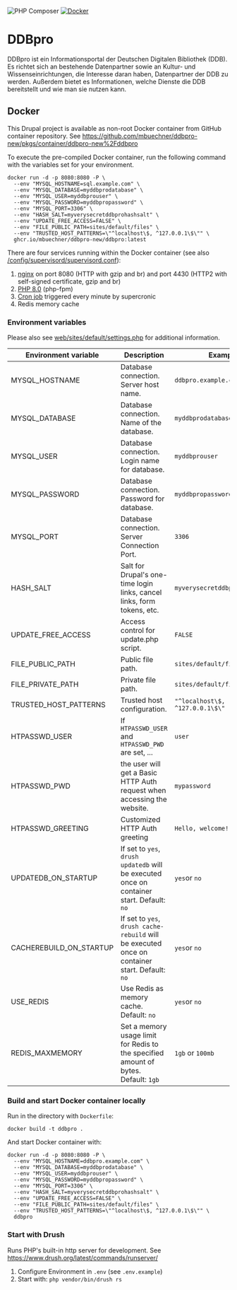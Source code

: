![PHP Composer](https://github.com/mbuechner/ddbpro-new/workflows/PHP%20Composer/badge.svg) [![Docker](https://github.com/mbuechner/ddbpro-new/actions/workflows/docker-publish.yml/badge.svg)](https://github.com/mbuechner/ddbpro-new/actions/workflows/docker-publish.yml)
# DDBpro
DDBpro ist ein Informationsportal der Deutschen Digitalen Bibliothek (DDB). Es richtet sich an bestehende Datenpartner sowie an Kultur- und Wissenseinrichtungen, die Interesse daran haben, Datenpartner der DDB zu werden. Außerdem bietet es Informationen, welche Dienste die DDB bereitstellt und wie man sie nutzen kann. 

## Docker

This Drupal project is available as non-root Docker container from GitHub container repository. See https://github.com/mbuechner/ddbpro-new/pkgs/container/ddbpro-new%2Fddbpro

To execute the pre-compiled Docker container, run the following command with the variables set for your environment.
```shell
docker run -d -p 8080:8080 -P \
  --env "MYSQL_HOSTNAME=sql.example.com" \
  --env "MYSQL_DATABASE=myddbprodatabase" \
  --env "MYSQL_USER=myddbprouser" \
  --env "MYSQL_PASSWORD=myddbpropassword" \
  --env "MYSQL_PORT=3306" \
  --env "HASH_SALT=myverysecretddbprohashsalt" \
  --env "UPDATE_FREE_ACCESS=FALSE" \
  --env "FILE_PUBLIC_PATH=sites/default/files" \
  --env "TRUSTED_HOST_PATTERNS=\"^localhost\$, ^127.0.0.1\$\"" \
  ghcr.io/mbuechner/ddbpro-new/ddbpro:latest
```

There are four services running within the Docker container (see also [/config/supervisord/supervisord.conf](/config/supervisord/supervisord.conf)):

1. [nginx](/config/nginx/) on port 8080 (HTTP with gzip and br) and port 4430 (HTTP2 with self-signed certificate, gzip and br)
2. [PHP 8.0](/config/php/) (php-fpm)
3. [Cron job](/config/cron) triggered every minute by supercronic
4. Redis memory cache

### Environment variables

Please also see [web/sites/default/settings.php](web/sites/default/settings.php) for additional information.

| Environment variable    | Description                                                                                    | Example                         |
|-------------------------|------------------------------------------------------------------------------------------------|---------------------------------|
| MYSQL_HOSTNAME          | Database connection. Server host name.                                                         | `ddbpro.example.com`            |
| MYSQL_DATABASE          | Database connection. Name of the database.                                                     | `myddbprodatabase`              |
| MYSQL_USER              | Database connection. Login name for database.                                                  | `myddbprouser`                  |
| MYSQL_PASSWORD          | Database connection. Password for database.                                                    | `myddbpropassword`              |
| MYSQL_PORT              | Database connection. Server Connection Port.                                                   | `3306`                          |
| HASH_SALT               | Salt for Drupal's one-time login links, cancel links, form tokens, etc.                        | `myverysecretddbprohashsalt`    |
| UPDATE_FREE_ACCESS      | Access control for update.php script.                                                          | `FALSE`                         |
| FILE_PUBLIC_PATH        | Public file path.                                                                              | `sites/default/files`           |
| FILE_PRIVATE_PATH       | Private file path.                                                                             | `sites/default/files/private`   |
| TRUSTED_HOST_PATTERNS   | Trusted host configuration.                                                                    | `"^localhost\$, ^127.0.0.1\$\"` |
| HTPASSWD_USER           | If `HTPASSWD_USER` and `HTPASSWD_PWD` are set, ...                                             | `user`                          |
| HTPASSWD_PWD            | the user will get a Basic HTTP Auth request when accessing the website.                        | `mypassword`                    |
| HTPASSWD_GREETING       | Customized HTTP Auth greeting                                                                  | `Hello, welcome!`               |
| UPDATEDB_ON_STARTUP     | If set to `yes`, `drush updatedb` will be executed once on container start. Default: `no`      | `yes`or `no`                    |
| CACHEREBUILD_ON_STARTUP | If set to `yes`, `drush cache-rebuild` will be executed once on container start. Default: `no` | `yes`or `no`                    |
| USE_REDIS               | Use Redis as memory cache. Default: `no`                                                       | `yes`or `no`                    |
| REDIS_MAXMEMORY         | Set a memory usage limit for Redis to the specified amount of bytes. Default: `1gb`            | `1gb` or `100mb`                |

### Build and start Docker container locally

Run in the directory with `Dockerfile`:
```shell
docker build -t ddbpro .
```

And start Docker container with:
```shell
docker run -d -p 8080:8080 -P \
  --env "MYSQL_HOSTNAME=ddbpro.example.com" \
  --env "MYSQL_DATABASE=myddbprodatabase" \
  --env "MYSQL_USER=myddbprouser" \
  --env "MYSQL_PASSWORD=myddbpropassword" \
  --env "MYSQL_PORT=3306" \
  --env "HASH_SALT=myverysecretddbprohashsalt" \
  --env "UPDATE_FREE_ACCESS=FALSE" \
  --env "FILE_PUBLIC_PATH=sites/default/files" \
  --env "TRUSTED_HOST_PATTERNS=\"^localhost\$, ^127.0.0.1\$\"" \
  ddbpro
```

### Start with Drush

Runs PHP's built-in http server for development. See https://www.drush.org/latest/commands/runserver/

1. Configure Environment in `.env` (see `.env.example`)
2. Start with: `php vendor/bin/drush rs`
